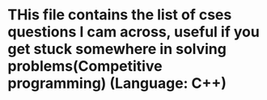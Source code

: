 # THis file contains the list of cses questions I cam across, useful if you get stuck somewhere in solving problems(Competitive programming) (Language: C++)
